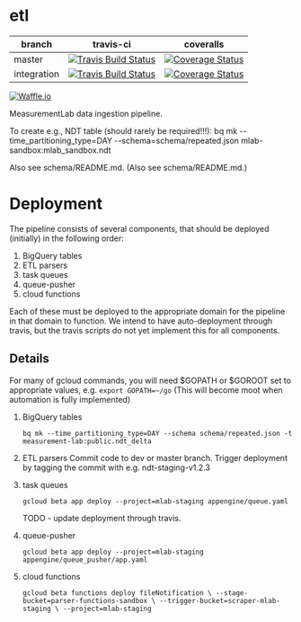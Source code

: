 # etl
| branch | travis-ci | coveralls |
|--------|-----------|-----------|
| master | [![Travis Build Status](https://travis-ci.org/m-lab/etl.svg?branch=master)](https://travis-ci.org/m-lab/etl) | [![Coverage Status](https://coveralls.io/repos/m-lab/etl/badge.svg?branch=master)](https://coveralls.io/github/m-lab/etl?branch=master) |
| integration | [![Travis Build Status](https://travis-ci.org/m-lab/etl.svg?branch=integration)](https://travis-ci.org/m-lab/etl) | [![Coverage Status](https://coveralls.io/repos/m-lab/etl/badge.svg?branch=integration)](https://coveralls.io/github/m-lab/etl?branch=integration) |

[![Waffle.io](https://badge.waffle.io/m-lab/etl.svg?title=Ready)](http://waffle.io/m-lab/etl)

MeasurementLab data ingestion pipeline.

To create e.g., NDT table (should rarely be required!!!):
bq mk --time_partitioning_type=DAY --schema=schema/repeated.json mlab-sandbox:mlab_sandbox.ndt

Also see schema/README.md.
(Also see schema/README.md.)

# Deployment
The pipeline consists of several components, that should be deployed (initially) in the
following order:
1. BigQuery tables
1. ETL parsers
1. task queues
1. queue-pusher
1. cloud functions

Each of these must be deployed to the appropriate domain for the pipeline in
that domain to function.  We intend to have auto-deployment through travis, but
the travis scripts do not yet implement this for all components.

## Details
For many of gcloud commands, you will need $GOPATH or $GOROOT set to appropriate
values, e.g.
`export GOPATH=~/go`
(This will become moot when automation is fully implemented)

1. BigQuery tables

    `bq mk --time_partitioning_type=DAY --schema schema/repeated.json -t measurement-lab:public.ndt_delta`

1. ETL parsers
Commit code to dev or master branch.
Trigger deployment by tagging the commit with e.g. ndt-staging-v1.2.3

1. task queues

    `gcloud beta app deploy --project=mlab-staging appengine/queue.yaml`

    TODO - update deployment through travis.

1. queue-pusher

    `gcloud beta app deploy --project=mlab-staging appengine/queue_pusher/app.yaml`

1. cloud functions

    `gcloud beta functions deploy fileNotification \
    --stage-bucket=parser-functions-sandbox \
    --trigger-bucket=scraper-mlab-staging \
    --project=mlab-staging`

